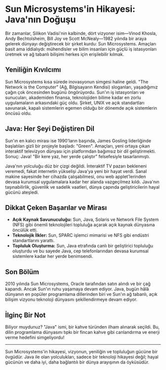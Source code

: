 # Sun Microsystems'in Hikayesi: Java'nın Doğuşu

Bir zamanlar, Silikon Vadisi'nin kalbinde, dört vizyoner isim—Vinod Khosla, Andy Bechtolsheim, Bill Joy ve Scott McNealy—1982 yılında bir araya gelerek dünyayı değiştirecek bir şirket kurdu: Sun Microsystems. Amaçları basit ama iddialıydı: mühendisler ve bilim insanları için güçlü iş istasyonları üretmek ve ağ tabanlı bilişimi herkes için erişilebilir kılmak.

## Yeniliğin Kıvılcımı

Sun Microsystems kısa sürede inovasyonun simgesi haline geldi. "The Network is the Computer" (Ağ, Bilgisayarın Kendisi) sloganları, yaşadığımız çağın çok öncesinden bugünü öngörüyordu. Sun'ın iş istasyonları ve sunucuları, akademiden finansa, teknolojiden bilime kadar en zorlu uygulamaların arkasındaki güç oldu. Şirket, UNIX ve açık standartları savunarak, kapalı sistemlerin egemen olduğu bir dönemde açık sistemlerin öncüsü oldu.

## Java: Her Şeyi Değiştiren Dil

Sun'ın en kalıcı mirası ise 1990'ların başında, James Gosling liderliğinde başlatılan gizli bir projeyle başladı: "Green". Amaçları, yeni ortaya çıkan interaktif televizyon dünyası için platformdan bağımsız bir dil geliştirmekti. Sonuç: Java! "Bir kere yaz, her yerde çalıştır" felsefesiyle tasarlanmıştı.

Java'nın yolculuğu düz bir çizgi değildi. İnteraktif TV pazarı bekleneni veremedi, fakat internetin yükselişi Java'ya yeni bir hayat verdi. Sanal makine sayesinde her cihazda çalışabilmesi, onu web applet'lerinden devasa kurumsal uygulamalara kadar her alanda vazgeçilmez kıldı. Java'nın taşınabilirlik, güvenlik ve sadelik vaatleri, dünya çapında geliştiricilerin hayal gücünü ateşledi.

## Dikkat Çeken Başarılar ve Mirası

- **Açık Kaynak Savunuculuğu:** Sun, Java, Solaris ve Network File System (NFS) gibi önemli teknolojileri topluluğa açarak açık kaynak dünyasına öncülük etti.
- **Teknolojik İlkler:** Sun, SPARC işlemci mimarisi ve NFS gibi endüstri standartlarını yarattı.
- **Topluluk Oluşturma:** Sun, Java etrafında canlı bir geliştirici topluluğu oluşturdu ve bu sayede Java, cep telefonlarından devasa kurumsal sistemlere kadar her yerde benimsendi.

## Son Bölüm

2010 yılında Sun Microsystems, Oracle tarafından satın alındı ve bir çağ kapandı. Ancak Sun'ın ruhu yaşamaya devam ediyor. Java, bugün hâlâ dünyanın en popüler programlama dillerinden biri ve Sun'ın ağ tabanlı, açık bilişim vizyonu teknoloji dünyasını şekillendirmeye devam ediyor.

## İlginç Bir Not

Biliyor muydunuz? "Java" ismi, bir kahve türünden ilham alınarak seçildi. Bu, dilin programlama dünyasını tıpkı bir fincan kahve gibi canlandırma ve enerji verme hedefini simgeliyordu!

---

Sun Microsystems'in hikayesi, vizyonun, yeniliğin ve topluluğun gücüne bir övgüdür. Java ile olan yolculukları, sadece bir teknoloji hikayesi değil; hayal gücünün ve daha iyi, daha bağlantılı bir dünya arayışının da öyküsüdür.
